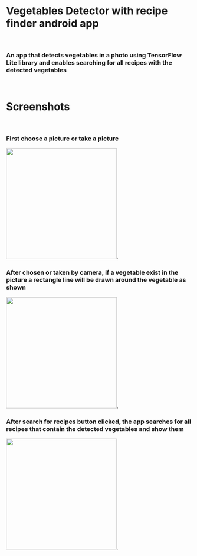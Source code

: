 # Vegetables Detector with recipe finder android app
&nbsp;
### An app that detects vegetables in a photo using TensorFlow Lite library and enables searching for all recipes with the detected vegetables
&nbsp;
# Screenshots
&nbsp;
### First choose a picture or take a picture
<img src="https://github.com/sameeroz/Vegetables_Detector_with_recipe_finder_android_app/assets/90834112/172a6f96-b483-4693-98f3-0bb7cad87287" width="300" />.
&nbsp;
&nbsp;
&nbsp;
### After chosen or taken by camera, if a vegetable exist in the picture a rectangle line will be drawn around the vegetable as shown
<img src="https://github.com/sameeroz/Vegetables_Detector_with_recipe_finder_android_app/assets/90834112/831ac8ec-ebb7-45df-a76f-328ea08bcc49" width="300" />.
&nbsp;
&nbsp;
&nbsp;
</br>
### After search for recipes button clicked, the app searches for all recipes that contain the detected vegetables and show them
<img src="https://github.com/sameeroz/Vegetables_Detector_with_recipe_finder_android_app/assets/90834112/0911a1da-2775-426a-862a-07e18634ebbd" width="300" />.


